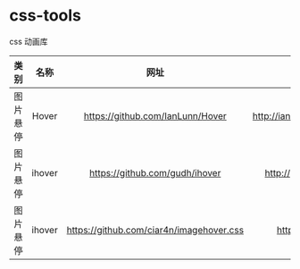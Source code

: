 # css-tools
css 动画库



| 类别        | 名称   |  网址  | 备注|
| :--------:   | :-----:  |  :-----: |:----:  |
| 图片悬停    | Hover | https://github.com/IanLunn/Hover|http://ianlunn.github.io/Hover/#effects|
| 图片悬停    | ihover | https://github.com/gudh/ihover|http://gudh.github.io/ihover/dist/|
| 图片悬停    | ihover | https://github.com/ciar4n/imagehover.css|http://www.imagehover.io/|
